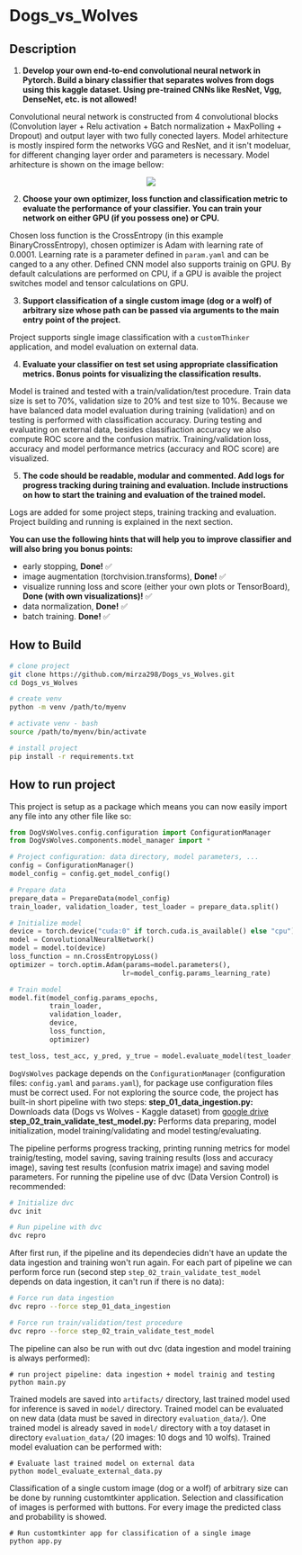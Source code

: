 # Dogs_vs_Wolves

## Description

1) **Develop your own end-to-end convolutional neural network in Pytorch. Build a binary classifier that separates wolves from dogs using this kaggle dataset. Using pre-trained CNNs like ResNet, Vgg, DenseNet, etc. is not allowed!**

Convolutional neural network is constructed from 4 convolutional blocks (Convolution layer + Relu activation + Batch normalization + MaxPolling + Dropout) and output layer with two fully conected layers. Model arhitecture is mostly inspired form the networks VGG and ResNet, and it isn't modeluar, for different changing layer order and parameters is necessary. Model arhitecture is shown on the image bellow:

<p align="center">
  <img src="/images/cnn_arhitecture.png" />
</p>

2) **Choose your own optimizer, loss function and classification metric to evaluate the performance of your classifier. You can train your network on either GPU (if you possess one) or CPU.**

Chosen loss function is the CrossEntropy (in this example BinaryCrossEntropy), chosen optimizer is Adam with learning rate of 0.0001. Learning rate is a parameter defined in `param.yaml` and can be canged to a any other. Defined CNN model also supports trainig on GPU. By default calculations are performed on CPU, if a GPU is avaible the project switches model and tensor calculations on GPU.

3) **Support classification of a single custom image (dog or a wolf) of arbitrary size whose path can be passed via arguments to the main entry point of the project.**

Project supports single image classification with a `customThinker` application, and model evaluation on external data.

4) **Evaluate your classifier on test set using appropriate classification metrics. Bonus points for visualizing the classification results.**

Model is trained and tested with a train/validation/test procedure. Train data size is set to 70%, validation size to 20% and test size to 10%. Because we have balanced data model evaluation during training (validation) and on testing is performed with classification accuracy. During testing and evaluating on external data, besides classifiaction accuracy we also compute ROC score and the confusion matrix. Training/validation loss, accuracy and model performance metrics (accuracy and ROC score) are visualized.

5) **The code should be readable, modular and commented. Add logs for progress tracking during training and evaluation. Include instructions on how to start the training and evaluation of the trained model.**

Logs are added for some project steps, training tracking and evaluation. Project building and running is explained in the next section.

**You can use the following hints that will help you to improve classifier and will also bring you bonus points:**
- early stopping, **Done!** :white_check_mark:
- image augmentation (torchvision.transforms), **Done!** :white_check_mark:
- visualize running loss and score (either your own plots or TensorBoard), **Done (with own visualizations)!** :white_check_mark:
- data normalization, **Done!** :white_check_mark:
- batch training. **Done!** :white_check_mark:

## How to Build

```bash
# clone project 
git clone https://github.com/mirza298/Dogs_vs_Wolves.git
cd Dogs_vs_Wolves

# create venv
python -m venv /path/to/myenv

# activate venv - bash
source /path/to/myenv/bin/activate

# install project
pip install -r requirements.txt
```

## How to run project

This project is setup as a package which means you can now easily import any file into any other file like so:

```python
from DogVsWolves.config.configuration import ConfigurationManager
from DogVsWolves.components.model_manager import *

# Project configuration: data directory, model parameters, ...
config = ConfigurationManager()
model_config = config.get_model_config()

# Prepare data
prepare_data = PrepareData(model_config)
train_loader, validation_loader, test_loader = prepare_data.split()

# Initialize model
device = torch.device("cuda:0" if torch.cuda.is_available() else "cpu")
model = ConvolutionalNeuralNetwork()
model = model.to(device)
loss_function = nn.CrossEntropyLoss()
optimizer = torch.optim.Adam(params=model.parameters(), 
                            lr=model_config.params_learning_rate)

# Train model
model.fit(model_config.params_epochs, 
          train_loader, 
          validation_loader, 
          device, 
          loss_function, 
          optimizer)

test_loss, test_acc, y_pred, y_true = model.evaluate_model(test_loader, device, loss_function)
```

`DogVsWolves` package depends on the `ConfigurationManager` (configuration files: `config.yaml` and `params.yaml`), for package use configuration files must be correct used. For not exploring the source code, the project has built-in short pipeline with two steps:
**step_01_data_ingestion.py:** Downloads data (Dogs vs Wolves - Kaggle dataset) from [google drive](https://drive.google.com/file/d/1hyc-VNu-UVPag_FlyL36gBGJBx72VgUf/view?usp=drive_link)
**step_02_train_validate_test_model.py:** Performs data preparing, model initialization, model training/validating and model testing/evaluating.

The pipeline performs progress tracking, printing running metrics for model trainig/testing, model saving, saving training results (loss and accuracy image), saving test results (confusion matrix image) and saving model parameters. For running the pipeline use of dvc (Data Version Control) is recommended:

```bash
# Initialize dvc
dvc init

# Run pipeline with dvc
dvc repro
```

After first run, if the pipeline and its dependecies didn't have an update the data ingestion and training won't run again. For each part of pipeline we can perform force run (second step `step_02_train_validate_test_model` depends on data ingestion, it can't run if there is no data):

```bash
# Force run data ingestion
dvc repro --force step_01_data_ingestion

# Force run train/validation/test procedure
dvc repro --force step_02_train_validate_test_model
```

The pipeline can also be run with out dvc (data ingestion and model training is always performed):

```{bash}
# run project pipeline: data ingestion + model trainig and testing
python main.py
```

Trained models are saved into `artifacts/` directory, last trained model used for inference is saved in `model/` directory. Trained model can be evaluated on new data (data must be saved in directory `evaluation_data/`). One trained model is already saved in `model/` directory with a toy dataset in directory `evaluation_data/` (20 images: 10 dogs and 10 wolfs). Trained model evaluation can be performed with:

```{bash}
# Evaluate last trained model on external data
python model_evaluate_external_data.py
```

Classification of a single custom image (dog or a wolf) of arbitrary size can be done by running customtkinter application. Selection and classification of images is performed with buttons. For every image the predicted class and probability is showed.

```{bash}
# Run customtkinter app for classification of a single image
python app.py
```

